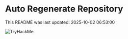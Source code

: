 # Auto Regenerate Repository

This README was last updated: 2025-10-02 06:53:00

 ![TryHackMe](https://tryhackme.com/badge/533634)